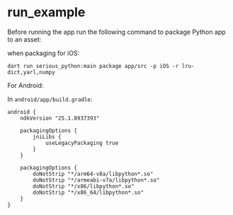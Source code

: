 # run_example

Before running the app run the following command to package Python app to an asset:

when packaging for iOS:

```
dart run serious_python:main package app/src -p iOS -r lru-dict,yarl,numpy
```

For Android:

In `android/app/build.gradle`:

```
android {
    ndkVersion "25.1.8937393"

    packagingOptions {
        jniLibs {
            useLegacyPackaging true
        }
    }

    packagingOptions {
        doNotStrip "*/arm64-v8a/libpython*.so"
        doNotStrip "*/armeabi-v7a/libpython*.so"
        doNotStrip "*/x86/libpython*.so"
        doNotStrip "*/x86_64/libpython*.so"
    }
}
```